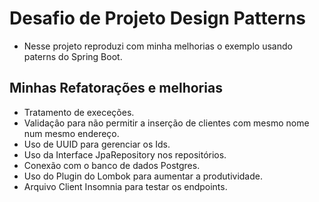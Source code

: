 # Desafio de Projeto Design Patterns 

- Nesse projeto reproduzi com minha melhorias o exemplo usando paterns do Spring Boot.

## Minhas Refatorações e melhorias

- Tratamento de execeções.
- Validaçâo para não permitir a inserção de clientes com mesmo nome
num mesmo endereço.
- Uso de UUID para gerenciar os Ids.
- Uso da Interface JpaRepository nos repositórios.
- Conexão com o banco de dados Postgres.
- Uso do Plugin do Lombok para aumentar a produtividade.
- Arquivo Client Insomnia para testar os endpoints.